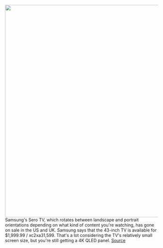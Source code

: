 <img src='https://cdn.vox-cdn.com/thumbor/ZlcngDa-1Di04AhLGRKEnPAXAcA=/0x0:1941x1211/1200x0/filters:focal(0x0:1941x1211):no_upscale()/cdn.vox-cdn.com/uploads/chorus_asset/file/19575515/SamsungSero.jpg' width='700px' /><br/>
Samsung's Sero TV, which rotates between landscape and portrait orientations depending on what kind of content you're watching, has gone on sale in the US and UK. Samsung says that the 43-inch TV is available for $1,999.99 / xc2xa31,599. That's a lot considering the TV's relatively small screen size, but you're still getting a 4K QLED panel.
<a href='https://www.theverge.com/2020/6/1/21276691/samsung-sero-portrait-landscape-tv-uk-price-release-date'> Source <a/>